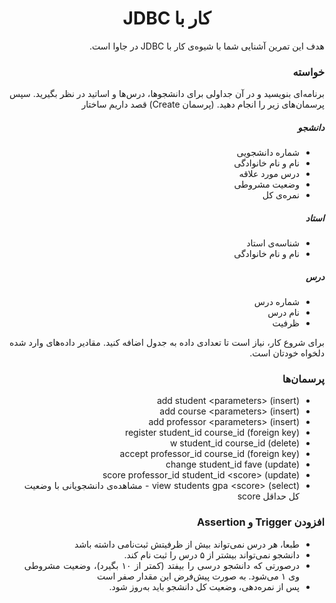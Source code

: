 <div dir="rtl" align="justify">

<center>

کار با JDBC
=========================

</center>

هدف این تمرین آشنایی شما با شیوه‌ی کار با JDBC در جاوا است. 

### خواسته

برنامه‌ای بنویسید و در آن جداولی برای دانشجوها، درس‌ها و اساتید در نظر بگیرید. سپس پرسمان‌های زیر را انجام دهید. (پرسمان Create)
قصد داریم ساختار 

##### دانشجو

- شماره دانشجویی
- نام و نام خانوادگی
- درس مورد علاقه
- وضعیت مشروطی
- نمره‌ی کل

##### استاد
- شناسه‌ی استاد
- نام و نام خانوادگی

##### درس
- شماره درس
- نام درس
- ظرفیت

برای شروع کار، نیاز است تا تعدادی داده به جدول اضافه کنید. مقادیر داده‌های وارد شده دلخواه خودتان است.

### پرسمان‌ها

- add student \<parameters\> (insert)
- add course \<parameters\> (insert)
- add professor \<parameters\> (insert)
- register student_id course_id (foreign key)
- w student_id course_id (delete)
- accept professor_id course_id (foreign key)
- change student_id fave (update)
- score professor_id student_id \<score\> (update)
- view students gpa \<score\> (select) - مشاهده‌ی دانشجویانی با وضعیت کل حداقل score

### افزودن Trigger و Assertion

- طبعا، هر درس نمی‌تواند بیش از ظرفیتش ثبت‌نامی داشته باشد
- دانشجو نمی‌تواند بیشتر از ۵ درس را ثبت نام کند.
- درصورتی که دانشجو درسی را بیفتد (کمتر از ۱۰ بگیرد)، وضعیت مشروطی وی ۱ می‌شود. به صورت پیش‌فرض این مقدار صفر است
- پس از نمره‌دهی، وضعیت کل دانشجو باید به‌روز شود.

</div>